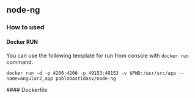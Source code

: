 ## node-ng

### How to used

#### Docker RUN
You can use the following template for run from console with
`docker run` command.

```Docker
docker run -d -p 4200:4200 -p 49153:49153 -v $PWD:/usr/src/app --name=angular2_app pablobastidasv/node-ng
```

#### Dockerfile

